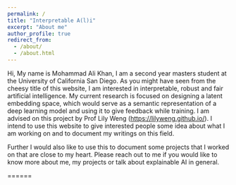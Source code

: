 ```yaml
---
permalink: /
title: "Interpretable A(l)i"
excerpt: "About me"
author_profile: true
redirect_from: 
  - /about/
  - /about.html
---
```


Hi, My name is Mohammad Ali Khan, I am a second year masters student at the University of California San Diego. As you might have seen from the cheesy title of this website, I am interested in interpretable, robust and fair artificial intelligence. My current research is focused on designing a latent embedding space, which would serve as a semantic representation of a deep learning model and using it to give feedback while training. I am advised on this project by Prof Lily Weng (https://lilyweng.github.io/). I intend to use this website to give interested people some idea about what I am working on and to document my writings on this field.

Further I would also like to use this to document some projects that I worked on that are close to my heart. Please reach out to me if you would like to know more about me, my projects or talk about explainable AI in general.

======


